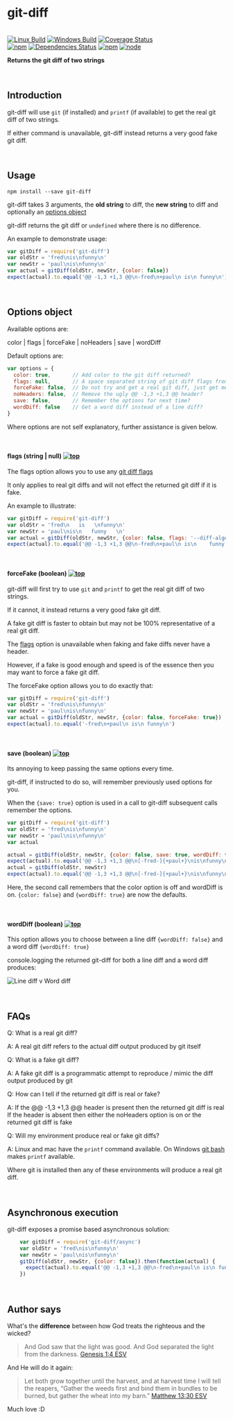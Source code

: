 # git-diff

<br>[![Linux Build](https://img.shields.io/travis/danday74/git-diff/master.svg?label=linux)](https://travis-ci.org/danday74/git-diff)
[![Windows Build](https://img.shields.io/appveyor/ci/danday74/git-diff/master.svg?label=windows)](https://ci.appveyor.com/project/danday74/git-diff)
[![Coverage Status](https://coveralls.io/repos/github/danday74/git-diff/badge.svg)](https://coveralls.io/github/danday74/git-diff)
<br>[![npm](https://img.shields.io/npm/v/git-diff.svg)](https://www.npmjs.com/package/git-diff)
[![Dependencies Status](https://david-dm.org/danday74/git-diff/status.svg)](https://david-dm.org/danday74/git-diff)
[![npm](https://img.shields.io/npm/dm/git-diff.svg)](https://www.npmjs.com/package/git-diff)
[![node](https://img.shields.io/node/v/git-diff.svg)](https://www.npmjs.com/package/git-diff)

**Returns the git diff of two strings**



<br>

## Introduction

git-diff will use ```git``` (if installed) and ```printf``` (if available) to get the real git diff of two strings.

If either command is unavailable, git-diff instead returns a very good fake git diff.



<br>

## Usage

`npm install --save git-diff`

git-diff takes 3 arguments, the **old string** to diff, the **new string** to diff and optionally an [options object](#options-object)

git-diff returns the git diff or `undefined` where there is no difference.

An example to demonstrate usage:

```javascript 1.5
var gitDiff = require('git-diff')
var oldStr = 'fred\nis\nfunny\n'
var newStr = 'paul\nis\nfunny\n'
var actual = gitDiff(oldStr, newStr, {color: false})
expect(actual).to.equal('@@ -1,3 +1,3 @@\n-fred\n+paul\n is\n funny\n')
```



<br>

## Options object

Available options are:

color | flags | forceFake | noHeaders | save | wordDiff

Default options are:

```javascript 1.5
var options = {
  color: true,       // Add color to the git diff returned?
  flags: null,       // A space separated string of git diff flags from https://git-scm.com/docs/git-diff#_options
  forceFake: false,  // Do not try and get a real git diff, just get me a fake? Faster but may not be 100% accurate
  noHeaders: false,  // Remove the ugly @@ -1,3 +1,3 @@ header?
  save: false,       // Remember the options for next time?
  wordDiff: false    // Get a word diff instead of a line diff?
}
```

Where options are not self explanatory, further assistance is given below.



<br>

#### **flags** (string | null) [![top](top.png)](#options-object)

The flags option allows you to use any [git diff flags](https://git-scm.com/docs/git-diff#_options)

It only applies to real git diffs and will not effect the returned git diff if it is fake.

An example to illustrate:

```javascript 1.5
var gitDiff = require('git-diff')
var oldStr = 'fred\n   is   \nfunny\n'
var newStr = 'paul\nis\n   funny   \n'
var actual = gitDiff(oldStr, newStr, {color: false, flags: '--diff-algorithm=minimal --ignore-all-space'})
expect(actual).to.equal('@@ -1,3 +1,3 @@\n-fred\n+paul\n is\n    funny   \n')
```



<br>

#### **forceFake** (boolean) [![top](top.png)](#options-object)

git-diff will first try to use ```git``` and ```printf``` to get the real git diff of two strings.

If it cannot, it instead returns a very good fake git diff.

A fake git diff is faster to obtain but may not be 100% representative of a real git diff.

The [flags](TODO) option is unavailable when faking and fake diffs never have a header.

However, if a fake is good enough and speed is of the essence then you may want to force a fake git diff.

The forceFake option allows you to do exactly that:

```javascript 1.5
var gitDiff = require('git-diff')
var oldStr = 'fred\nis\nfunny\n'
var newStr = 'paul\nis\nfunny\n'
var actual = gitDiff(oldStr, newStr, {color: false, forceFake: true})
expect(actual).to.equal('-fred\n+paul\n is\n funny\n')
```



<br>

#### **save** (boolean) [![top](top.png)](#options-object)

Its annoying to keep passing the same options every time.

git-diff, if instructed to do so, will remember previously used options for you.

When the `{save: true}` option is used in a call to git-diff subsequent calls remember the options.

```javascript 1.5
var gitDiff = require('git-diff')
var oldStr = 'fred\nis\nfunny\n'
var newStr = 'paul\nis\nfunny\n'
var actual

actual = gitDiff(oldStr, newStr, {color: false, save: true, wordDiff: true})
expect(actual).to.equal('@@ -1,3 +1,3 @@\n[-fred-]{+paul+}\nis\nfunny\n')
actual = gitDiff(oldStr, newStr)
expect(actual).to.equal('@@ -1,3 +1,3 @@\n[-fred-]{+paul+}\nis\nfunny\n')
```

Here, the second call remembers that the color option is off and wordDiff is on. `{color: false}` and `{wordDiff: true}` are now the defaults.



<br>

#### **wordDiff** (boolean) [![top](top.png)](#options-object)

This option allows you to choose between a line diff `{wordDiff: false}` and a word diff `{wordDiff: true}`

console.logging the returned git-diff for both a line diff and a word diff produces:

![Line diff v Word diff](diffs.png "Line diff v Word diff")



<br>

## FAQs

Q: What is a real git diff?

A: A real git diff refers to the actual diff output produced by git itself

Q: What is a fake git diff?

A: A fake git diff is a programmatic attempt to reproduce / mimic the diff output produced by git

Q: How can I tell if the returned git diff is real or fake?

A: If the @@ -1,3 +1,3 @@ header is present then the returned git diff is real
   If the header is absent then either the noHeaders option is on or the returned git diff is fake

Q: Will my environment produce real or fake git diffs?

A: Linux and mac have the ```printf``` command available. On Windows [git bash](https://git-for-windows.github.io) makes ```printf``` available.

   Where git is installed then any of these environments will produce a real git diff.



<br>

## Asynchronous execution

git-diff exposes a promise based asynchronous solution:

```javascript 1.5
    var gitDiff = require('git-diff/async')
    var oldStr = 'fred\nis\nfunny\n'
    var newStr = 'paul\nis\nfunny\n'
    gitDiff(oldStr, newStr, {color: false}).then(function(actual) {
      expect(actual).to.equal('@@ -1,3 +1,3 @@\n-fred\n+paul\n is\n funny\n')
    })
```



<br>

## Author says

What's the **difference** between how God treats the righteous and the wicked?

> And God saw that the light was good. And God separated the light from the darkness. [Genesis 1:4 ESV](https://www.biblegateway.com/passage/?search=Genesis+1%3A4&version=ESV)

And He will do it again:

> Let both grow together until the harvest, and at harvest time I will tell the reapers, “Gather the weeds first and bind them in bundles to be burned, but gather the wheat into my barn.” [Matthew 13:30 ESV](https://www.biblegateway.com/passage/?search=matthew+13%3A30&version=ESV)

Much love :D



<br><br><br><br><br>
